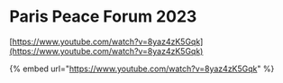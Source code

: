# Paris Peace Forum 2023

[https://www.youtube.com/watch?v=8yaz4zK5Gqk](https://www.youtube.com/watch?v=8yaz4zK5Gqk)

{% embed url="https://www.youtube.com/watch?v=8yaz4zK5Gqk" %}
